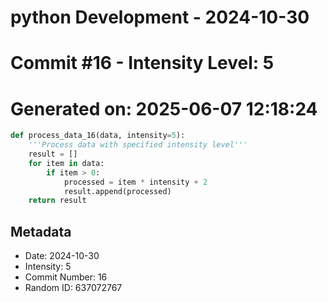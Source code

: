 ﻿# python Development - 2024-10-30
# Commit #16 - Intensity Level: 5
# Generated on: 2025-06-07 12:18:24
```python
def process_data_16(data, intensity=5):
    '''Process data with specified intensity level'''
    result = []
    for item in data:
        if item > 0:
            processed = item * intensity + 2
            result.append(processed)
    return result
```
## Metadata
- Date: 2024-10-30
- Intensity: 5
- Commit Number: 16
- Random ID: 637072767

